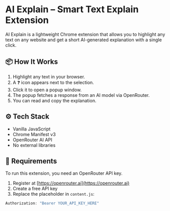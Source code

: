 # AI Explain – Smart Text Explain Extension

AI Explain is a lightweight Chrome extension that allows you to highlight any text on any website and get a short AI-generated explanation with a single click.



## 📦 How It Works

1. Highlight any text in your browser.
2. A ❓ icon appears next to the selection.
3. Click it to open a popup window.
4. The popup fetches a response from an AI model via OpenRouter.
5. You can read and copy the explanation.

## ⚙️ Tech Stack

- Vanilla JavaScript
- Chrome Manifest v3
- OpenRouter AI API
- No external libraries

## 🔐 Requirements

To run this extension, you need an OpenRouter API key.

1. Register at [https://openrouter.ai](https://openrouter.ai)
2. Create a free API key
3. Replace the placeholder in `content.js`:
```javascript
Authorization: "Bearer YOUR_API_KEY_HERE"
